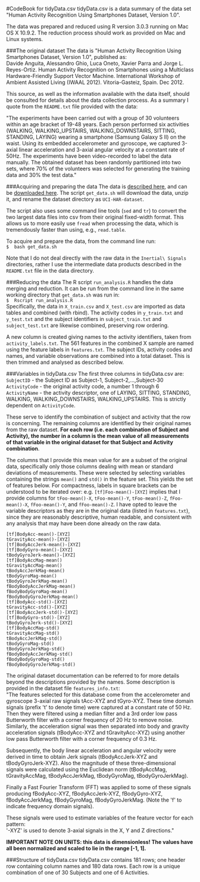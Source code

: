#CodeBook for tidyData.csv
tidyData.csv is a data summary of the data set "Human Activity Recognition Using Smartphones Dataset, Version 1.0".

The data was prepared and reduced using R version 3.0.3 running on Mac OS X 10.9.2. The reduction process should work as provided on Mac and Linux systems.

###The original dataset
The data is "Human Activity Recognition Using Smartphones Dataset, Version 1.0", published as:  
Davide Anguita, Alessandro Ghio, Luca Oneto, Xavier Parra and Jorge L. Reyes-Ortiz. Human Activity Recognition on Smartphones using a Multiclass Hardware-Friendly Support Vector Machine. International Workshop of Ambient Assisted Living (IWAAL 2012). Vitoria-Gasteiz, Spain. Dec 2012. 

This source, as well as the information available with the data itself, should be consulted for details about the data collection process. As a summary I quote from the `README.txt` file provided with the data:

"The experiments have been carried out with a group of 30 volunteers within an age bracket of 19-48 years. Each person performed six activities (WALKING, WALKING\_UPSTAIRS, WALKING\_DOWNSTAIRS, SITTING, STANDING, LAYING) wearing a smartphone (Samsung Galaxy S II) on the waist. Using its embedded accelerometer and gyroscope, we captured 3-axial linear acceleration and 3-axial angular velocity at a constant rate of 50Hz. The experiments have been video-recorded to label the data manually. The obtained dataset has been randomly partitioned into two sets, where 70% of the volunteers was selected for generating the training data and 30% the test data."

###Acquiring and preparing the data
The data is [described here](http://archive.ics.uci.edu/ml/datasets/Human+Activity+Recognition+Using+Smartphones), and can be [downloaded here](https://d396qusza40orc.cloudfront.net/getdata%2Fprojectfiles%2FUCI%20HAR%20Dataset.zip). The script `get_data.sh` will download the data, unzip it, and rename the dataset directory as `UCI-HAR-dataset`.

The script also uses some command line tools (`sed` and `tr`) to convert the two largest data files into csv from their original fixed-width format. This allows us to more easily use `fread` when processing the data, which is tremendously faster than using, e.g., `read.table`.

To acquire and prepare the data, from the command line run:  
`$  bash get_data.sh`

Note that I do not deal directly with the raw data in the `Inertial\ Signals` directories, rather I use the intermediate data products described in the `README.txt` file in the data directory.


###Reducing the data
The R script `run_analysis.R` handles the data merging and reduction. It can be run from the command line in the same working directory that `get_data.sh` was run in:  
`$  Rscript run_analysis.R`  
 Specifically, the data in `X_train.csv` and `X_test.csv` are imported as data tables and combined (with rbind). The activity codes in `y_train.txt` and `y_test.txt` and the subject identifiers in `subject_train.txt` and `subject_test.txt` are likewise combined, preserving row ordering. 

A new column is created giving names to the activity identifiers, taken from `activity_labels.txt`. The 561 features in the combined X sample are named using the feature labels in `features.txt`. The subject IDs, activity codes and names, and variable observations are combined into a total dataset. This is then trimmed and analysed as described below.

###Variables in tidyData.csv
The first three columns in tidyData.csv are:  
`SubjectID` - the Subject ID as Subject-1, Subject-2,...,Subject-30    
`ActivityCode` - the original activity code, a number 1 through 6  
`ActivityName` - the activity descriptor, one of LAYING, SITTING, STANDING, WALKING, WALKING\_DOWNSTAIRS, WALKING\_UPSTAIRS. This is strictly dependent on `ActivityCode`.  

These serve to identify the combination of subject and activity that the row is concerning. The remaining columns are identified by their original names from the raw dataset. __For each row (i.e. each combination of Subject and Activity), the number in a column is the mean value of all measurements of that variable in the original dataset for that Subject and Activity combination__.  

The columns that I provide this mean value for are a subset of the original data, specifically only those columns dealing with mean or standard deviations of measurements. These were selected by selecting variables containing the strings `mean()` and `std()` in the feature set. This yields the set of features below. For compactness, labels in square brackets can be understood to be iterated over: e.g. `[tf]Foo-mean()-[XYZ]` implies that I provide columns for `tFoo-mean()-X`, `tFoo-mean()-Y`, `tFoo-mean()-Z`, `fFoo-mean()-X`, `fFoo-mean()-Y`, and `fFoo-mean()-Z`. I have opted to leave the variable descriptors as they are in the original data (listed in `features.txt`), since they are reasonably descriptive, human readable, and consistent with any analysis that may have been done already on the raw data.


`[tf]BodyAcc-mean()-[XYZ]`  
`tGravityAcc-mean()-[XYZ]`  
`[tf]BodyAccJerk-mean()-[XYZ]`  
`[tf]BodyGyro-mean()-[XYZ]`  
`tBodyGyroJerk-mean()-[XYZ]`  
`[tf]BodyAccMag-mean()`  
`tGravityAccMag-mean()`  
`tBodyAccJerkMag-mean()`  
`tBodyGyroMag-mean()`  
`tBodyGyroJerkMag-mean()`  
`fBodyBodyAccJerkMag-mean()`  
`fBodyBodyGyroMag-mean()`  
`fBodyBodyGyroJerkMag-mean()`  
`[tf]BodyAcc-std()-[XYZ]`  
`tGravityAcc-std()-[XYZ]`  
`[tf]BodyAccJerk-std()-[XYZ]`  
`[tf]BodyGyro-std()-[XYZ]`  
`tBodyGyroJerk-std()-[XYZ]`  
`[tf]BodyAccMag-std()`  
`tGravityAccMag-std()`  
`tBodyAccJerkMag-std()`  
`tBodyGyroMag-std()`  
`tBodyGyroJerkMag-std()`  
`fBodyBodyAccJerkMag-std()`  
`fBodyBodyGyroMag-std()`  
`fBodyBodyGyroJerkMag-std()`    

The original dataset documentation can be referred to for more details beyond the descriptions provided by the names. Some description is provided in the dataset file `features_info.txt`:  
"The features selected for this database come from the accelerometer and gyroscope 3-axial raw signals tAcc-XYZ and tGyro-XYZ. These time domain signals (prefix 't' to denote time) were captured at a constant rate of 50 Hz. Then they were filtered using a median filter and a 3rd order low pass Butterworth filter with a corner frequency of 20 Hz to remove noise. Similarly, the acceleration signal was then separated into body and gravity acceleration signals (tBodyAcc-XYZ and tGravityAcc-XYZ) using another low pass Butterworth filter with a corner frequency of 0.3 Hz. 

Subsequently, the body linear acceleration and angular velocity were derived in time to obtain Jerk signals (tBodyAccJerk-XYZ and tBodyGyroJerk-XYZ). Also the magnitude of these three-dimensional signals were calculated using the Euclidean norm (tBodyAccMag, tGravityAccMag, tBodyAccJerkMag, tBodyGyroMag, tBodyGyroJerkMag). 

Finally a Fast Fourier Transform (FFT) was applied to some of these signals producing fBodyAcc-XYZ, fBodyAccJerk-XYZ, fBodyGyro-XYZ, fBodyAccJerkMag, fBodyGyroMag, fBodyGyroJerkMag. (Note the 'f' to indicate frequency domain signals). 

These signals were used to estimate variables of the feature vector for each pattern:  
'-XYZ' is used to denote 3-axial signals in the X, Y and Z directions."

__IMPORTANT NOTE ON UNITS: this data is dimensionless! The values have all been normalized and scaled to lie in the range [-1, 1].__    

###Structure of tidyData.csv
tidyData.csv contains 181 rows; one header row containing column names and 180 data rows. Each row is a unique combination of one of 30 Subjects and one of 6 Activities.
